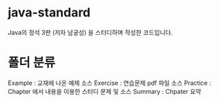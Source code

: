 # java-standard
Java의 정석 3판 (저자 남궁성) 을 스터디하며 작성한 코드입니다.

# 폴더 분류
Example	: 교재에 나온 예제 소스
Exercise	: 연습문제 pdf 파일 소스
Practice	: Chapter 에서 내용을 이용한 스터디 문제 및 소스
Summary	: Chpater 요약
